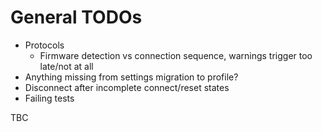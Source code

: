 # General TODOs

  * Protocols
    * Firmware detection vs connection sequence, warnings trigger too late/not at all
  * Anything missing from settings migration to profile?
  * Disconnect after incomplete connect/reset states
  * Failing tests

TBC
